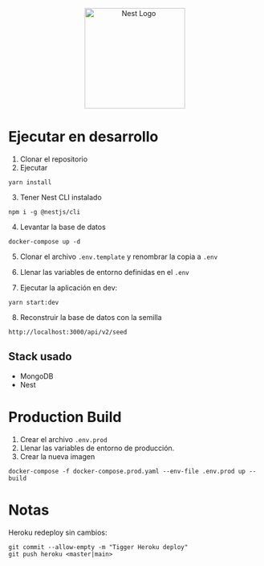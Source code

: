 <p align="center">
  <a href="http://nestjs.com/" target="blank"><img src="https://nestjs.com/img/logo-small.svg" width="200" alt="Nest Logo" /></a>
</p>

# Ejecutar en desarrollo

1. Clonar el repositorio
2. Ejecutar 
```
yarn install
```
3. Tener Nest CLI instalado
```
npm i -g @nestjs/cli
```

4. Levantar la base de datos
```
docker-compose up -d
```

5. Clonar el archivo ```.env.template``` y renombrar la copia a ```.env```

6. Llenar las variables de entorno definidas en el ```.env```

7. Ejecutar la aplicación en dev:
```
yarn start:dev
```

8. Reconstruir la base de datos con la semilla

```
http://localhost:3000/api/v2/seed
```


## Stack usado
* MongoDB
* Nest

# Production Build
1. Crear el archivo ```.env.prod```
2. Llenar las variables de entorno de producción.
3. Crear la nueva imagen
```
docker-compose -f docker-compose.prod.yaml --env-file .env.prod up --build
```
# Notas
Heroku redeploy sin cambios:
```
git commit --allow-empty -m "Tigger Heroku deploy"
git push heroku <master|main>
```